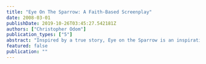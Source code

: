 ```yaml
---
title: "Eye On The Sparrow: A Faith-Based Screenplay"
date: 2008-03-01
publishDate: 2019-10-26T03:45:27.542181Z
authors: ["Christopher Odom"]
publication_types: ["5"]
abstract: "Inspired by a true story, Eye on the Sparrow is an inspirational heart wrenched drama about two brothers, one an introverted prodigy pianist, the other a born again con-artist, who come together by growing apart, when the con-artist learns that he is terminally ill.  - \"Am my brother's keeper?\""
featured: false
publication: ""
---
```


